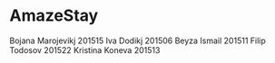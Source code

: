 # AmazeStay
Bojana Marojevikj 201515
Iva Dodikj 201506
Beyza Ismail 201511
Filip Todosov 201522
Kristina Koneva 201513


